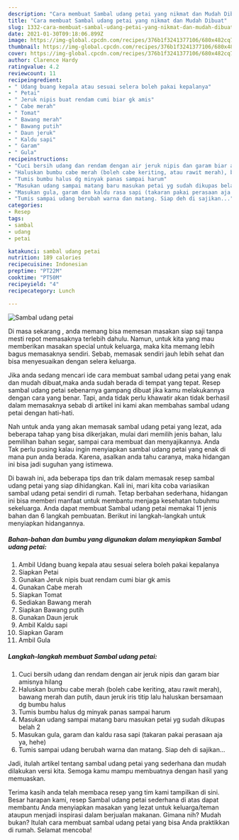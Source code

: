 ```yaml
---
description: "Cara membuat Sambal udang petai yang nikmat dan Mudah Dibuat"
title: "Cara membuat Sambal udang petai yang nikmat dan Mudah Dibuat"
slug: 1332-cara-membuat-sambal-udang-petai-yang-nikmat-dan-mudah-dibuat
date: 2021-01-30T09:18:06.899Z
image: https://img-global.cpcdn.com/recipes/376b1f3241377106/680x482cq70/sambal-udang-petai-foto-resep-utama.jpg
thumbnail: https://img-global.cpcdn.com/recipes/376b1f3241377106/680x482cq70/sambal-udang-petai-foto-resep-utama.jpg
cover: https://img-global.cpcdn.com/recipes/376b1f3241377106/680x482cq70/sambal-udang-petai-foto-resep-utama.jpg
author: Clarence Hardy
ratingvalue: 4.2
reviewcount: 11
recipeingredient:
- " Udang buang kepala atau sesuai selera boleh pakai kepalanya"
- " Petai"
- " Jeruk nipis buat rendam cumi biar gk amis"
- " Cabe merah"
- " Tomat"
- " Bawang merah"
- " Bawang putih"
- " Daun jeruk"
- " Kaldu sapi"
- " Garam"
- " Gula"
recipeinstructions:
- "Cuci bersih udang dan rendam dengan air jeruk nipis dan garam biar amisnya hilang"
- "Haluskan bumbu cabe merah (boleh cabe keriting, atau rawit merah), bawang merah dan putih, daun jeruk iris titip lalu haluskan bersamaan dg bumbu halus"
- "Tumis bumbu halus dg minyak panas sampai harum"
- "Masukan udang sampai matang baru masukan petai yg sudah dikupas belah 2"
- "Masukan gula, garam dan kaldu rasa sapi (takaran pakai perasaan aja ya, hehe)"
- "Tumis sampai udang berubah warna dan matang. Siap deh di sajikan..."
categories:
- Resep
tags:
- sambal
- udang
- petai

katakunci: sambal udang petai 
nutrition: 189 calories
recipecuisine: Indonesian
preptime: "PT22M"
cooktime: "PT50M"
recipeyield: "4"
recipecategory: Lunch

---
```



![Sambal udang petai](https://img-global.cpcdn.com/recipes/376b1f3241377106/680x482cq70/sambal-udang-petai-foto-resep-utama.jpg)

Di masa  sekarang , anda memang bisa memesan masakan siap saji tanpa mesti repot memasaknya terlebih dahulu. Namun, untuk kita yang mau memberikan masakan special untuk keluarga, maka kita memang lebih bagus memasaknya sendiri. Sebab, memasak sendiri jauh lebih sehat dan bisa menyesuaikan dengan selera keluarga.

Jika anda sedang mencari ide cara membuat sambal udang petai yang enak dan mudah dibuat,maka anda sudah berada di tempat yang tepat. Resep sambal udang petai  sebenarnya gampang dibuat jika kamu melakukannya dengan cara yang benar. Tapi, anda tidak perlu khawatir akan tidak berhasil dalam memasaknya 
sebab di artikel ini kami akan membahas sambal udang petai dengan hati-hati.  



Nah untuk anda yang akan memasak sambal udang petai yang lezat, ada beberapa tahap yang bisa dikerjakan, mulai dari memilih jenis bahan, lalu pemilihan bahan segar, sampai cara membuat dan menyajikannya. Anda Tak perlu pusing kalau ingin menyiapkan sambal udang petai yang enak di mana pun anda berada. Karena, asalkan anda  tahu caranya, maka hidangan ini bisa jadi suguhan yang istimewa.

Di bawah ini, ada beberapa tips dan trik dalam memasak resep sambal udang petai yang siap dihidangkan. Kali ini, mari kita coba variasikan sambal udang petai sendiri di rumah. Tetap berbahan sederhana, hidangan ini bisa memberi manfaat untuk membantu menjaga kesehatan tubuhmu sekeluarga. Anda dapat membuat Sambal udang petai memakai 11 jenis bahan dan 6 langkah pembuatan. Berikut ini langkah-langkah untuk menyiapkan hidangannya.

<!--inarticleads1-->

##### Bahan-bahan dan bumbu yang digunakan dalam menyiapkan Sambal udang petai:

1. Ambil  Udang buang kepala atau sesuai selera boleh pakai kepalanya
1. Siapkan  Petai
1. Gunakan  Jeruk nipis buat rendam cumi biar gk amis
1. Gunakan  Cabe merah
1. Siapkan  Tomat
1. Sediakan  Bawang merah
1. Siapkan  Bawang putih
1. Gunakan  Daun jeruk
1. Ambil  Kaldu sapi
1. Siapkan  Garam
1. Ambil  Gula




<!--inarticleads2-->

##### Langkah-langkah membuat Sambal udang petai:

1. Cuci bersih udang dan rendam dengan air jeruk nipis dan garam biar amisnya hilang
1. Haluskan bumbu cabe merah (boleh cabe keriting, atau rawit merah), bawang merah dan putih, daun jeruk iris titip lalu haluskan bersamaan dg bumbu halus
1. Tumis bumbu halus dg minyak panas sampai harum
1. Masukan udang sampai matang baru masukan petai yg sudah dikupas belah 2
1. Masukan gula, garam dan kaldu rasa sapi (takaran pakai perasaan aja ya, hehe)
1. Tumis sampai udang berubah warna dan matang. Siap deh di sajikan...




Jadi, itulah artikel tentang  sambal udang petai  yang sederhana dan mudah dilakukan versi kita. Semoga kamu mampu membuatnya dengan hasil yang memuaskan. 

Terima kasih anda telah membaca resep yang tim kami tampilkan di sini. Besar harapan kami, resep  Sambal udang petai sederhana di atas dapat membantu Anda menyiapkan masakan yang lezat untuk keluarga/teman ataupun menjadi inspirasi dalam berjualan makanan. Gimana nih? Mudah bukan? Itulah cara membuat sambal udang petai yang bisa Anda praktikkan di rumah. Selamat mencoba!


